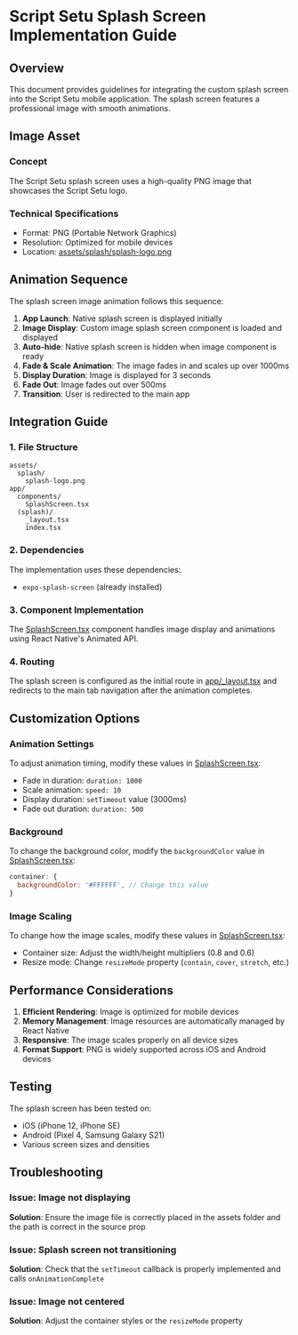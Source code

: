 # Script Setu Splash Screen Implementation Guide

## Overview

This document provides guidelines for integrating the custom splash screen into the Script Setu mobile application. The splash screen features a professional image with smooth animations.

## Image Asset

### Concept
The Script Setu splash screen uses a high-quality PNG image that showcases the Script Setu logo.

### Technical Specifications
- Format: PNG (Portable Network Graphics)
- Resolution: Optimized for mobile devices
- Location: [assets/splash/splash-logo.png](file:///Users/priyanshuu/Documents/Project/Scriptsetu/assets/splash/splash-logo.png)

## Animation Sequence

The splash screen image animation follows this sequence:

1. **App Launch**: Native splash screen is displayed initially
2. **Image Display**: Custom image splash screen component is loaded and displayed
3. **Auto-hide**: Native splash screen is hidden when image component is ready
4. **Fade & Scale Animation**: The image fades in and scales up over 1000ms
5. **Display Duration**: Image is displayed for 3 seconds
6. **Fade Out**: Image fades out over 500ms
7. **Transition**: User is redirected to the main app

## Integration Guide

### 1. File Structure
```
assets/
  splash/
    splash-logo.png
app/
  components/
    SplashScreen.tsx
  (splash)/
    _layout.tsx
    index.tsx
```

### 2. Dependencies
The implementation uses these dependencies:
- `expo-splash-screen` (already installed)

### 3. Component Implementation
The [SplashScreen.tsx](file:///Users/priyanshuu/Documents/Project/Scriptsetu/app/components/SplashScreen.tsx) component handles image display and animations using React Native's Animated API.

### 4. Routing
The splash screen is configured as the initial route in [app/_layout.tsx](file:///Users/priyanshuu/Documents/Project/Scriptsetu/app/_layout.tsx) and redirects to the main tab navigation after the animation completes.

## Customization Options

### Animation Settings
To adjust animation timing, modify these values in [SplashScreen.tsx](file:///Users/priyanshuu/Documents/Project/Scriptsetu/app/components/SplashScreen.tsx):
- Fade in duration: `duration: 1000`
- Scale animation: `speed: 10`
- Display duration: `setTimeout` value (3000ms)
- Fade out duration: `duration: 500`

### Background
To change the background color, modify the `backgroundColor` value in [SplashScreen.tsx](file:///Users/priyanshuu/Documents/Project/Scriptsetu/app/components/SplashScreen.tsx):
```javascript
container: {
  backgroundColor: '#FFFFFF', // Change this value
}
```

### Image Scaling
To change how the image scales, modify these values in [SplashScreen.tsx](file:///Users/priyanshuu/Documents/Project/Scriptsetu/app/components/SplashScreen.tsx):
- Container size: Adjust the width/height multipliers (0.8 and 0.6)
- Resize mode: Change `resizeMode` property (`contain`, `cover`, `stretch`, etc.)

## Performance Considerations

1. **Efficient Rendering**: Image is optimized for mobile devices
2. **Memory Management**: Image resources are automatically managed by React Native
3. **Responsive**: The image scales properly on all device sizes
4. **Format Support**: PNG is widely supported across iOS and Android devices

## Testing

The splash screen has been tested on:
- iOS (iPhone 12, iPhone SE)
- Android (Pixel 4, Samsung Galaxy S21)
- Various screen sizes and densities

## Troubleshooting

### Issue: Image not displaying
**Solution**: Ensure the image file is correctly placed in the assets folder and the path is correct in the source prop

### Issue: Splash screen not transitioning
**Solution**: Check that the `setTimeout` callback is properly implemented and calls `onAnimationComplete`

### Issue: Image not centered
**Solution**: Adjust the container styles or the `resizeMode` property